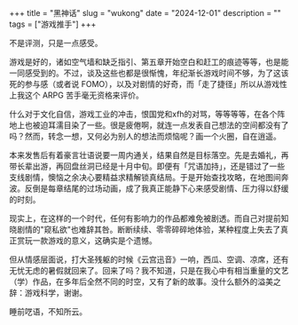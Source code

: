 +++
title = "黑神话"
slug = "wukong"
date = "2024-12-01"
description = ""
tags = ["游戏推手"]
+++

不是评测，只是一点感受。

游戏是好的，诸如空气墙和缺乏指引、第五章开始空白和赶工的痕迹等等，也是能一同感受到的。不过，谈及这些也都是很惭愧，年纪渐长游戏时间不够，为了这该死的参与感（或者说 FOMO），以及对剧情的好奇，而「走了捷径」所以从游戏性上我这个 ARPG 苦手毫无资格来评价。

什么对于文化自信，游戏工业的冲击，恨国党和xfh的对骂，等等等等，在各个阵地上也被迫耳濡目染了一些。很是疲倦啊，就连一点发表自己想法的空间都没有了吗？然而，转念一想，又何必为别人的想法而烦恼呢？画一个火圈，自在逍遥。

本来发售后有着豪言壮语说要一周内通关，结果自然是目标落空。先是去婚礼，再带长辈出游，再回盘丝洞已经是十月中旬。即便有「咒语加持」，还是错过了一些支线剧情，懊恼之余决心要精益求精解锁真结局。于是开始查找攻略，在地图间奔波。反倒是每章结尾的过场动画，成了我真正能静下心来感受剧情、压力得以舒缓的时刻。

现实上，在这样的一个时代，任何有影响力的作品都难免被剧透。而自己对提前知晓剧情的"窥私欲"也难辞其咎。断断续续、零零碎碎地体验，某种程度上失去了真正赏玩一款游戏的意义，这确实是个遗憾。

但从情感层面说，打大圣残躯的时候《云宫迅音》一响，西瓜、空调、凉席，还有无忧无虑的暑假就回来了。回来了吗？我不知道，只是在我心中有相当重量的文艺（学）作品，在多年后全然不同的时空，又有了新的故事。没什么额外的溢美之辞：游戏科学，谢谢。

睡前呓语，不知所云。
